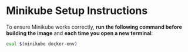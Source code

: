 # Minikube Setup Instructions

To ensure Minikube works correctly, **run the following command before building the image** and **each time you open a new terminal**:

```sh
eval $(minikube docker-env)
```
